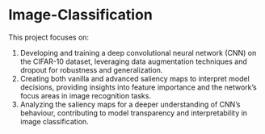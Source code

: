 # Image-Classification
This project focuses on:  
1) Developing and training a deep convolutional neural network (CNN) on the CIFAR-10 dataset, leveraging data augmentation techniques and dropout for robustness and generalization.  
2) Creating both vanilla and advanced saliency maps to interpret model decisions, providing insights into feature importance and the network’s focus areas in image recognition tasks.  
3) Analyzing the saliency maps for a deeper understanding of CNN’s behaviour, contributing to model transparency and interpretability in image classification.  
